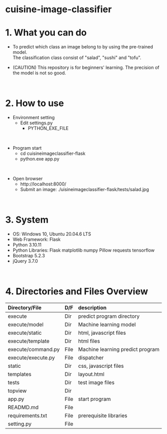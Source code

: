 # cuisine-image-classifier

# 1. What you can do

* To predict which class an image belong to by using the pre-trained model.<br>
  The classification class consist of "salad", "sushi" and "tofu".

* (CAUTION) This repository is for beginners' learning.  The precision of the model is not so good.

<br>

# 2. How to use

* Environment setting
  * Edit settings.py
    * PYTHON_EXE_FILE 

<br>

* Program start
  * cd cuisineimageclassifier-flask
  * python.exe app.py

<br>

* Open browser
  * http://localhost:8000/
  * Submit an image: ./uisineimageclassifier-flask/tests/salad.jpg


<br>

# 3. System
* OS: Windows 10, Ubuntu 20.04.6 LTS
* Web Framework: Flask
* Python 3.10.11
* Python Libraries: Flask matplotlib numpy Pillow requests tensorflow
* Bootstrap 5.2.3
* jQuery 3.7.0

<br>

# 4. Directories and Files Overview

| Directory/File |D/F| description |
| :------------- | :-| :---------- |
| execute | Dir | predict program directory |
| execute/model | Dir | Machine learning model |
| execute/static | Dir | html, javascript files |
| execute/template | Dir | html files |
| execute/command.py | File | Machine learning predict program |
| execute/execute.py | File | dispatcher |
| static | Dir | css, javascript files |
| templates | Dir | layout.html |
| tests | Dir | test image files |
| topview | Dir ||
| app.py  | File | start program |
| READMD.md | File ||
| requirements.txt | File | prerequisite libraries |
| setting.py | File ||
